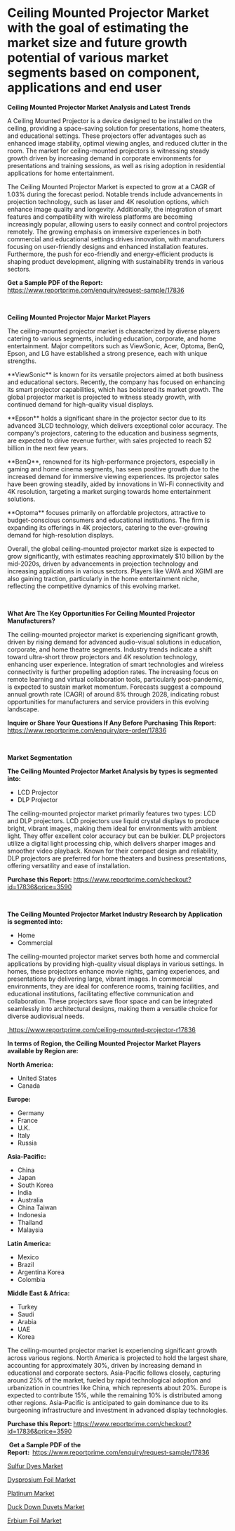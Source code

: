 <p><h1>Ceiling Mounted Projector Market with the goal of estimating the market size and future growth potential of various market segments based on component, applications and end user</h1></p><p><strong>Ceiling Mounted Projector Market Analysis and Latest Trends</strong></p>
<p><p>A Ceiling Mounted Projector is a device designed to be installed on the ceiling, providing a space-saving solution for presentations, home theaters, and educational settings. These projectors offer advantages such as enhanced image stability, optimal viewing angles, and reduced clutter in the room. The market for ceiling-mounted projectors is witnessing steady growth driven by increasing demand in corporate environments for presentations and training sessions, as well as rising adoption in residential applications for home entertainment.</p><p>The Ceiling Mounted Projector Market is expected to grow at a CAGR of 1.03% during the forecast period. Notable trends include advancements in projection technology, such as laser and 4K resolution options, which enhance image quality and longevity. Additionally, the integration of smart features and compatibility with wireless platforms are becoming increasingly popular, allowing users to easily connect and control projectors remotely. The growing emphasis on immersive experiences in both commercial and educational settings drives innovation, with manufacturers focusing on user-friendly designs and enhanced installation features. Furthermore, the push for eco-friendly and energy-efficient products is shaping product development, aligning with sustainability trends in various sectors.</p></p>
<p><strong>Get a Sample PDF of the Report:&nbsp;</strong> <a href="https://www.reportprime.com/enquiry/request-sample/17836?utm_campaign=5&utm_medium=2&utm_source=Github&utm_content=ia&utm_term=20112024&utm_id=ceiling-mounted-projector">https://www.reportprime.com/enquiry/request-sample/17836</a></p>
<p>&nbsp;</p>
<p><strong>Ceiling Mounted Projector Major Market Players</strong></p>
<p><p>The ceiling-mounted projector market is characterized by diverse players catering to various segments, including education, corporate, and home entertainment. Major competitors such as ViewSonic, Acer, Optoma, BenQ, Epson, and LG have established a strong presence, each with unique strengths.</p><p>**ViewSonic** is known for its versatile projectors aimed at both business and educational sectors. Recently, the company has focused on enhancing its smart projector capabilities, which has bolstered its market growth. The global projector market is projected to witness steady growth, with continued demand for high-quality visual displays. </p><p>**Epson** holds a significant share in the projector sector due to its advanced 3LCD technology, which delivers exceptional color accuracy. The company's projectors, catering to the education and business segments, are expected to drive revenue further, with sales projected to reach $2 billion in the next few years.</p><p>**BenQ**, renowned for its high-performance projectors, especially in gaming and home cinema segments, has seen positive growth due to the increased demand for immersive viewing experiences. Its projector sales have been growing steadily, aided by innovations in Wi-Fi connectivity and 4K resolution, targeting a market surging towards home entertainment solutions.</p><p>**Optoma** focuses primarily on affordable projectors, attractive to budget-conscious consumers and educational institutions. The firm is expanding its offerings in 4K projectors, catering to the ever-growing demand for high-resolution displays.</p><p>Overall, the global ceiling-mounted projector market size is expected to grow significantly, with estimates reaching approximately $10 billion by the mid-2020s, driven by advancements in projection technology and increasing applications in various sectors. Players like VAVA and XGIMI are also gaining traction, particularly in the home entertainment niche, reflecting the competitive dynamics of this evolving market.</p></p>
<p>&nbsp;</p>
<p><strong>What Are The Key Opportunities For Ceiling Mounted Projector Manufacturers?</strong></p>
<p><p>The ceiling-mounted projector market is experiencing significant growth, driven by rising demand for advanced audio-visual solutions in education, corporate, and home theatre segments. Industry trends indicate a shift toward ultra-short throw projectors and 4K resolution technology, enhancing user experience. Integration of smart technologies and wireless connectivity is further propelling adoption rates. The increasing focus on remote learning and virtual collaboration tools, particularly post-pandemic, is expected to sustain market momentum. Forecasts suggest a compound annual growth rate (CAGR) of around 8% through 2028, indicating robust opportunities for manufacturers and service providers in this evolving landscape.</p></p>
<p><strong>Inquire or Share Your Questions If Any Before Purchasing This Report:</strong> <a href="https://www.reportprime.com/enquiry/pre-order/17836?utm_campaign=5&utm_medium=2&utm_source=Github&utm_content=ia&utm_term=20112024&utm_id=ceiling-mounted-projector">https://www.reportprime.com/enquiry/pre-order/17836</a></p>
<p>&nbsp;</p>
<p><strong>Market Segmentation</strong></p>
<p><strong>The Ceiling Mounted Projector Market Analysis by types is segmented into:</strong></p>
<p><ul><li>LCD Projector</li><li>DLP Projector</li></ul></p>
<p><p>The ceiling-mounted projector market primarily features two types: LCD and DLP projectors. LCD projectors use liquid crystal displays to produce bright, vibrant images, making them ideal for environments with ambient light. They offer excellent color accuracy but can be bulkier. DLP projectors utilize a digital light processing chip, which delivers sharper images and smoother video playback. Known for their compact design and reliability, DLP projectors are preferred for home theaters and business presentations, offering versatility and ease of installation.</p></p>
<p><strong>Purchase this Report:&nbsp;</strong><a href="https://www.reportprime.com/checkout?id=17836&price=3590&utm_campaign=5&utm_medium=2&utm_source=Github&utm_content=ia&utm_term=20112024&utm_id=ceiling-mounted-projector">https://www.reportprime.com/checkout?id=17836&price=3590</a></p>
<p>&nbsp;</p>
<p><strong>The Ceiling Mounted Projector Market Industry Research by Application is segmented into:</strong></p>
<p><ul><li>Home</li><li>Commercial</li></ul></p>
<p><p>The ceiling-mounted projector market serves both home and commercial applications by providing high-quality visual displays in various settings. In homes, these projectors enhance movie nights, gaming experiences, and presentations by delivering large, vibrant images. In commercial environments, they are ideal for conference rooms, training facilities, and educational institutions, facilitating effective communication and collaboration. These projectors save floor space and can be integrated seamlessly into architectural designs, making them a versatile choice for diverse audiovisual needs.</p></p>
<p><a href="https://www.reportprime.com/ceiling-mounted-projector-r17836?utm_campaign=5&utm_medium=2&utm_source=Github&utm_content=ia&utm_term=20112024&utm_id=ceiling-mounted-projector">&nbsp;https://www.reportprime.com/ceiling-mounted-projector-r17836</a></p>
<p><strong>In terms of Region, the Ceiling Mounted Projector Market Players available by Region are:</strong></p>
<p>
    <p> <strong> North America: </strong>
        <ul>
            <li>United States</li>
            <li>Canada</li>
        </ul>
        </p> 
    <p> <strong> Europe: </strong>
        <ul>
            <li>Germany</li>
            <li>France</li>
            <li>U.K.</li>
            <li>Italy</li>
            <li>Russia</li>
        </ul>
        </p> 
    <p> <strong> Asia-Pacific: </strong>
        <ul>
            <li>China</li>
            <li>Japan</li>
            <li>South Korea</li>
            <li>India</li>
            <li>Australia</li>
            <li>China Taiwan</li>
            <li>Indonesia</li>
            <li>Thailand</li>
            <li>Malaysia</li>
        </ul>
        </p> 
    <p> <strong> Latin America: </strong>
        <ul>
            <li>Mexico</li>
            <li>Brazil</li>
            <li>Argentina Korea</li>
            <li>Colombia</li>
        </ul>
        </p> 
    <p> <strong> Middle East & Africa: </strong>
        <ul>
            <li>Turkey</li>
            <li>Saudi</li>
            <li>Arabia</li>
            <li>UAE</li>
            <li>Korea</li>
        </ul>
    </p>
    </p>
<p><p>The ceiling-mounted projector market is experiencing significant growth across various regions. North America is projected to hold the largest share, accounting for approximately 30%, driven by increasing demand in educational and corporate sectors. Asia-Pacific follows closely, capturing around 25% of the market, fueled by rapid technological adoption and urbanization in countries like China, which represents about 20%. Europe is expected to contribute 15%, while the remaining 10% is distributed among other regions. Asia-Pacific is anticipated to gain dominance due to its burgeoning infrastructure and investment in advanced display technologies.</p></p>
<p><strong>Purchase this Report: </strong><a href="https://www.reportprime.com/checkout?id=17836&price=3590&utm_campaign=5&utm_medium=2&utm_source=Github&utm_content=ia&utm_term=20112024&utm_id=ceiling-mounted-projector">https://www.reportprime.com/checkout?id=17836&price=3590</a></p>
<p>&nbsp;<strong>Get a Sample PDF of the Report:&nbsp;&nbsp;</strong><a href="https://www.reportprime.com/enquiry/request-sample/17836?utm_campaign=5&utm_medium=2&utm_source=Github&utm_content=ia&utm_term=20112024&utm_id=ceiling-mounted-projector">https://www.reportprime.com/enquiry/request-sample/17836</a></p>
<p><strong></strong></p>
<p><p><a href="https://www.linkedin.com/pulse/insights-sulfur-dyes-market-players-size-geographical-kvjwf?utm_campaign=5&utm_medium=2&utm_source=Github&utm_content=ia&utm_term=20112024&utm_id=ceiling-mounted-projector">Sulfur Dyes Market</a></p><p><a href="https://issuu.com/reportprime-2/docs/dysprosium-foil-market-size-2030.pp_4343449f8cfd8d?utm_campaign=5&utm_medium=2&utm_source=Github&utm_content=ia&utm_term=20112024&utm_id=ceiling-mounted-projector">Dysprosium Foil Market</a></p><p><a href="https://www.linkedin.com/pulse/global-platinum-market-landscape-future-trends-strategic-fcfvf?utm_campaign=5&utm_medium=2&utm_source=Github&utm_content=ia&utm_term=20112024&utm_id=ceiling-mounted-projector">Platinum Market</a></p><p><a href="https://github.com/GroverBarry/Market-Research-Report-List-7/blob/main/duck-down-duvets-market.md?utm_campaign=5&utm_medium=2&utm_source=Github&utm_content=ia&utm_term=20112024&utm_id=ceiling-mounted-projector">Duck Down Duvets Market</a></p><p><a href="https://issuu.com/reportprime-2/docs/erbium-foil-market-size-2030.pptx_032afe744bda22?utm_campaign=5&utm_medium=2&utm_source=Github&utm_content=ia&utm_term=20112024&utm_id=ceiling-mounted-projector">Erbium Foil Market</a></p></p>